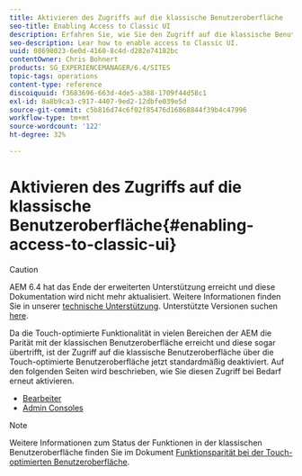 ```yaml
---
title: Aktivieren des Zugriffs auf die klassische Benutzeroberfläche
seo-title: Enabling Access to Classic UI
description: Erfahren Sie, wie Sie den Zugriff auf die klassische Benutzeroberfläche aktivieren.
seo-description: Lear how to enable access to Classic UI.
uuid: 08698023-6e0d-4160-8c4d-d282e74182bc
contentOwner: Chris Bohnert
products: SG_EXPERIENCEMANAGER/6.4/SITES
topic-tags: operations
content-type: reference
discoiquuid: f3683696-663d-4de5-a388-1709f44d58c1
exl-id: 8a8b9ca3-c917-4407-9ed2-12dbfe039e5d
source-git-commit: c5b816d74c6f02f85476d16868844f39b4c47996
workflow-type: tm+mt
source-wordcount: '122'
ht-degree: 32%

---
```


# Aktivieren des Zugriffs auf die klassische Benutzeroberfläche{#enabling-access-to-classic-ui}

>[!CAUTION]
>
>AEM 6.4 hat das Ende der erweiterten Unterstützung erreicht und diese Dokumentation wird nicht mehr aktualisiert. Weitere Informationen finden Sie in unserer [technische Unterstützung](https://helpx.adobe.com/de/support/programs/eol-matrix.html). Unterstützte Versionen suchen [here](https://experienceleague.adobe.com/docs/?lang=de).

Da die Touch-optimierte Funktionalität in vielen Bereichen der AEM die Parität mit der klassischen Benutzeroberfläche erreicht und diese sogar übertrifft, ist der Zugriff auf die klassische Benutzeroberfläche über die Touch-optimierte Benutzeroberfläche jetzt standardmäßig deaktiviert. Auf den folgenden Seiten wird beschrieben, wie Sie diesen Zugriff bei Bedarf erneut aktivieren.

* [Bearbeiter](/help/sites-administering/enable-classic-ui-editor.md)
* [Admin Consoles](/help/sites-administering/enable-classic-ui-admin.md)

>[!NOTE]
>
>Weitere Informationen zum Status der Funktionen in der klassischen Benutzeroberfläche finden Sie im Dokument [Funktionsparität bei der Touch-optimierten Benutzeroberfläche](/help/release-notes/touch-ui-features-status.md).

